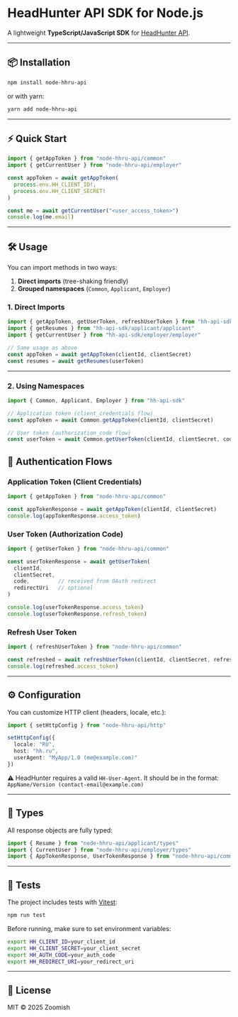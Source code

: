# HeadHunter API SDK for Node.js

A lightweight **TypeScript/JavaScript SDK** for [HeadHunter API](https://api.hh.ru).

---

## 📦 Installation

```bash
npm install node-hhru-api
```

or with yarn:

```bash
yarn add node-hhru-api
```

---

## ⚡ Quick Start

```ts
import { getAppToken } from "node-hhru-api/common"
import { getCurrentUser } from "node-hhru-api/employer"

const appToken = await getAppToken(
  process.env.HH_CLIENT_ID!,
  process.env.HH_CLIENT_SECRET!
)

const me = await getCurrentUser("<user_access_token>")
console.log(me.email)
```

---

## 🛠 Usage

You can import methods in two ways:

1. **Direct imports** (tree-shaking friendly)
2. **Grouped namespaces** (`Common`, `Applicant`, `Employer`)

### 1. Direct Imports

```ts
import { getAppToken, getUserToken, refreshUserToken } from "hh-api-sdk/common/common"
import { getResumes } from "hh-api-sdk/applicant/applicant"
import { getCurrentUser } from "hh-api-sdk/employer/employer"

// Same usage as above
const appToken = await getAppToken(clientId, clientSecret)
const resumes = await getResumes(userToken)
```

---


### 2. Using Namespaces

```ts
import { Common, Applicant, Employer } from "hh-api-sdk"

// Application token (client_credentials flow)
const appToken = await Common.getAppToken(clientId, clientSecret)

// User token (authorization_code flow)
const userToken = await Common.getUserToken(clientId, clientSecret, code, redirectUri)
```

## 🔑 Authentication Flows

### Application Token (Client Credentials)

```ts
import { getAppToken } from "node-hhru-api/common"

const appTokenResponse = await getAppToken(clientId, clientSecret)
console.log(appTokenResponse.access_token)
```

### User Token (Authorization Code)

```ts
import { getUserToken } from "node-hhru-api/common"

const userTokenResponse = await getUserToken(
  clientId,
  clientSecret,
  code,         // received from OAuth redirect
  redirectUri   // optional
)

console.log(userTokenResponse.access_token)
console.log(userTokenResponse.refresh_token)
```

### Refresh User Token

```ts
import { refreshUserToken } from "node-hhru-api/common"

const refreshed = await refreshUserToken(clientId, clientSecret, refreshToken)
console.log(refreshed.access_token)
```

---

## ⚙️ Configuration

You can customize HTTP client (headers, locale, etc.):

```ts
import { setHttpConfig } from "node-hhru-api/http"

setHttpConfig({
  locale: "RU",
  host: "hh.ru",
  userAgent: "MyApp/1.0 (me@example.com)"
})
```

⚠️ HeadHunter requires a valid `HH-User-Agent`.
It should be in the format:
`AppName/Version (contact-email@example.com)`

---

## 📂 Types

All response objects are fully typed:

```ts
import { Resume } from "node-hhru-api/applicant/types"
import { CurrentUser } from "node-hhru-api/employer/types"
import { AppTokenResponse, UserTokenResponse } from "node-hhru-api/common/types"
```

---

## 🧪 Tests

The project includes tests with [Vitest](https://vitest.dev/):

```bash
npm run test
```

Before running, make sure to set environment variables:

```bash
export HH_CLIENT_ID=your_client_id
export HH_CLIENT_SECRET=your_client_secret
export HH_AUTH_CODE=your_auth_code
export HH_REDIRECT_URI=your_redirect_uri
```

---

## 📜 License

MIT © 2025 Zoomish
